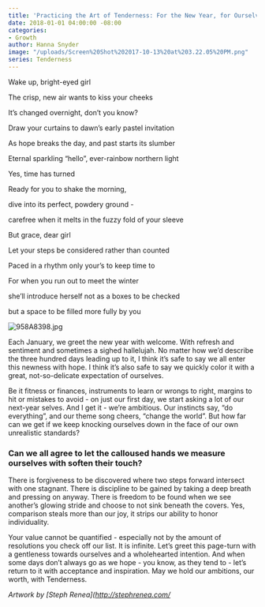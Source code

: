 ```yaml
---
title: 'Practicing the Art of Tenderness: For the New Year, for Ourselves'
date: 2018-01-01 04:00:00 -08:00
categories:
- Growth
author: Hanna Snyder
image: "/uploads/Screen%20Shot%202017-10-13%20at%203.22.05%20PM.png"
series: Tenderness
---
```


Wake up, bright-eyed girl

The crisp, new air wants to kiss your cheeks

It’s changed overnight, don’t you know?

Draw your curtains to dawn’s early pastel invitation

As hope breaks the day, and past starts its slumber

Eternal sparkling “hello”, ever-rainbow northern light

Yes, time has turned

Ready for you to shake the morning,

dive into its perfect, powdery ground -

carefree when it melts in the fuzzy fold of your sleeve

But grace, dear girl

Let your steps be considered rather than counted

Paced in a rhythm only your’s to keep time to

For when you run out to meet the winter

she’ll introduce herself not as a boxes to be checked

but a space to be filled more fully by you

![958A8398.jpg](/uploads/958A8398.jpg)

Each January, we greet the new year with welcome. With refresh and sentiment and sometimes a sighed hallelujah. No matter how we’d describe the three hundred days leading up to it, I think it’s safe to say we all enter this newness with hope. I think it’s also safe to say we quickly color it with a great, not-so-delicate expectation of ourselves.

Be it fitness or finances, instruments to learn or wrongs to right, margins to hit or mistakes to avoid - on just our first day, we start asking a lot of our next-year selves. And I get it - we’re ambitious. Our instincts say, “do everything”, and our theme song cheers, “change the world”. But how far can we get if we keep knocking ourselves down in the face of our own unrealistic standards?

### Can we all agree to let the calloused hands we measure ourselves with soften their touch?

There is forgiveness to be discovered where two steps forward intersect with one stagnant. There is discipline to be gained by taking a deep breath and pressing on anyway. There is freedom to be found when we see another’s glowing stride and choose to not sink beneath the covers. Yes, comparison steals more than our joy, it strips our ability to honor individuality.

Your value cannot be quantified - especially not by the amount of resolutions you check off our list. It is infinite. Let’s greet this page-turn with a gentleness towards ourselves and a wholehearted intention. And when some days don’t always go as we hope - you know, as they tend to - let’s return to it with acceptance and inspiration. May we hold our ambitions, our worth, with Tenderness.

*Artwork by \[Steph Renea\](http://stephrenea.com/*